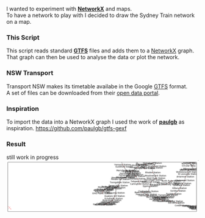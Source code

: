 I wanted to experiment with **[NetworkX]** and maps.<br>
To have a network to play with I decided to draw the Sydney Train network on a map.

### This Script
This script reads standard **[GTFS]** files and adds them to a [NetworkX] graph.<br>
That graph can then be used to analyse the data or plot the network.

### NSW Transport
Transport NSW makes its timetable availabe in the Google [GTFS] format.<br>
A set of files can be downloaded from their [open data portal].

### Inspiration
To import the data into a NetworkX graph I used the work of **[paulgb]** as inspiration.
https://github.com/paulgb/gtfs-gexf

### Result
still work in progress
![Map of the Network](./images/map-plot.png)



[GTFS]: https://developers.google.com/transit/gtfs/reference/
[open data portal]:https://opendata.transport.nsw.gov.au/
[paulgb]:https://github.com/paulgb/
[NetworkX]:https://networkx.github.io/
